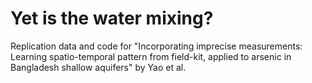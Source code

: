 # Yet is the water mixing?
Replication data and code for "Incorporating imprecise  measurements:  Learning  spatio-temporal pattern from field-kit, applied to  arsenic in Bangladesh shallow aquifers" by Yao et al.

